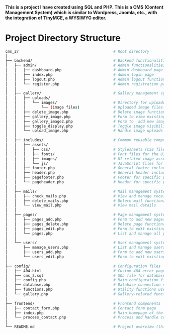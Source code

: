 <!-- for($i=1; $i<=10; $i++) {
echo '<li><a href="index.php?pagecode='.$i.'">'.$i.'</a></li>';
} -->

<!-- Project documentation -->


#### This is a project I have created using SQL and PHP. This is a CMS (Content Management System) which is similar to Wordpress, Joomla, etc., with the integration of TinyMCE, a WYSIWYG editor. 


# Project Directory Structure

```bash
cms_2/                                          # Root directory
│
├── backend/                                    # Backend functionalities
│   ├── admin/                                  # Admin functionalities
│   │   ├── dashboard.php                       # Admin dashboard page
│   │   ├── index.php                           # Admin login page
│   │   ├── logout.php                          # Admin logout functionality
│   │   └── register.php                        # Admin registration page
│   │
│   ├── gallery/                                # Gallery management system
│   │   ├── uploads/
│   │   │   └── images/                         # Directory for uploaded images
│   │   │       └── (image files)               # Uploaded image files (e.g., page-title.jpg)
│   │   ├── delete_image.php                    # Delete image functionality
│   │   ├── gallery_image.php                   # Form to view existing images
│   │   ├── gallery_image2.php                  # Form to  add new images and edit existing images
│   │   ├── toggle_display.php                  # Toggle image visibility
│   │   └── upload_image.php                    # Handle image uploads
│   │
│   ├── includes/                               # Common reusable components
│   │   ├── assets/
│   │   │   ├── css/                            # Stylesheets (CSS files)
│   │   │   ├── fonts/                          # Font files for the UI
│   │   │   ├── images/                         # UI-related image assets
│   │   │   └── js/                             # JavaScript files for the frontend
│   │   ├── footer.php                          # General footer include file
│   │   ├── header.php                          # General header include file
│   │   ├── pagefooter.php                      # Footer for specific pages
│   │   └── pageheader.php                      # Header for specific pages
│   │
│   ├── mails/                                  # Mail management system
│   │   ├── check_mails.php                     # View and manage received mails
│   │   ├── delete_mails.php                    # Delete mail functionality
│   │   └── view_mail.php                       # View mail details
│   │
│   ├── pages/                                  # Page management system
│   │   ├── pages_add.php                       # Form to add new pages
│   │   ├── pages_delete.php                    # Delete page functionality
│   │   ├── pages_edit.php                      # Form to edit existing pages
│   │   └── pages.php                           # List and manage all pages
│   │
│   └── users/                                  # User management system
│       ├── manage_users.php                    # List and manage users
│       ├── users_add.php                       # Form to add new users
│       └── users_edit.php                      # Form to edit existing users
│
├── config/                                     # Configuration files
│   ├── 404.html                                # Custom 404 error page
│   ├── cms_2.sql                               # SQL file for database schema
│   ├── config.php                              # Main configuration file
│   ├── database.php                            # Database connection settings
│   ├── functions.php                           # Utility functions used across the project
│   └── gallery.php                             # Gallery-related functions
│
├── frontend/                                   # Frontend components
│   ├── contact_form.php                        # Contact form page
│   ├── index.php                               # Main homepage of the frontend
│   └── process_contact.php                     # Process and handle contact form submissions
│
└── README.md                                   # Project overview (this file)


```


<!-- File Structure Breakdown:
.
.
.
.
8. README.md:
Documentation to explain the project, setup instructions, and any dependencies.
------------------------------------
Optional Enhancements:
- logs/: For storing error or access logs (if needed for debugging).
- tests/: If you're integrating unit tests for various modules or functions. -->

